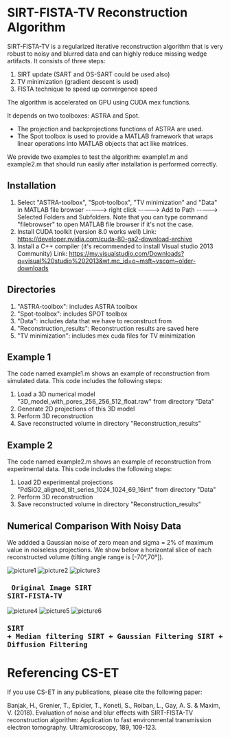 # SIRT-FISTA-TV Reconstruction Algorithm

SIRT-FISTA-TV is a regularized iterative reconstruction algorithm that is very robust to noisy and blurred data and can highly
reduce missing wedge artifacts. It consists of three steps:
1) SIRT update (SART and OS-SART could be used also)
2) TV minimization (gradient descent is used) 
3) FISTA technique to speed up convergence speed

The algorithm is accelerated on GPU using CUDA mex functions.

It depends on two toolboxes: ASTRA and Spot.
- The projection and backprojections functions of ASTRA are used.
- The Spot toolbox is used to provide a MATLAB framework that wraps linear operations into MATLAB objects that act like matrices.

We provide two examples to test the algorithm: example1.m and example2.m that should run easily after installation is performed correctly.

## Installation
1. Select "ASTRA-toolbox", "Spot-toolbox", "TV minimization" and "Data" in MATLAB file browser -----> right click -----> Add to
Path -----> Selected Folders and Subfolders. 
Note that you can type command "filebrowser" to open MATLAB file browser if it's not the case.
2. Install CUDA toolkit (version 8.0 works well) Link: https://developer.nvidia.com/cuda-80-ga2-download-archive
3. Install a C++ compiler (it's recommended to install Visual studio 2013 Community) Link: https://my.visualstudio.com/Downloads?q=visual%20studio%202013&wt.mc_id=o~msft~vscom~older-downloads

## Directories
1. "ASTRA-toolbox": includes ASTRA toolbox
2. "Spot-toolbox": includes SPOT toolbox
3. "Data": includes data that we have to reconstruct from
4. "Reconstruction_results": Reconstruction results are saved here
5. "TV minimization": includes mex cuda files for TV minimization

## Example 1
The code named example1.m shows an example of reconstruction from simulated data. This code includes the following steps:
1. Load a 3D numerical model "3D_model_with_pores_256_256_512_float.raw" from directory "Data"
2. Generate 2D projections of this 3D model
3. Perform 3D reconstruction
4. Save reconstructed volume in directory "Reconstruction_results"

## Example 2
The code named example2.m shows an example of reconstruction from experimental data. This code includes the following steps:
1. Load 2D experimental projections "PdSiO2_aligned_tilt_series_1024_1024_69_16int" from directory "Data"
2. Perform 3D reconstruction
3. Save reconstructed volume in directory "Reconstruction_results" 


## Numerical Comparison With Noisy Data

We addded a Gaussian noise of zero mean and sigma = 2% of maximum value in noiseless projections. We show below a horizontal slice of each reconstructed volume (tilting angle range is [-70°,70°]). 


![picture1](https://user-images.githubusercontent.com/44570277/48008279-a268a880-e119-11e8-9708-70e091ee7e75.png)      ![picture2](https://user-images.githubusercontent.com/44570277/48008456-04291280-e11a-11e8-9a6f-abe32598c3e1.png)      ![picture3](https://user-images.githubusercontent.com/44570277/48008505-228f0e00-e11a-11e8-90e8-f99f6973b736.png)

### <pre>    Original Image                  SIRT                      SIRT-FISTA-TV </pre>

![picture4](https://user-images.githubusercontent.com/44570277/48009042-28d1ba00-e11b-11e8-9413-ed0b82a3d20e.png) ![picture5](https://user-images.githubusercontent.com/44570277/48009078-39823000-e11b-11e8-835b-a0cf59270366.png) ![picture6](https://user-images.githubusercontent.com/44570277/48009106-46068880-e11b-11e8-8dc0-c63455184473.png)

### <pre>SIRT + Median filtering    SIRT + Gaussian Filtering   SIRT + Anisotropic Diffusion Filtering </pre>

# Referencing CS-ET

If you use CS-ET in any publications, please cite the following paper:

Banjak, H., Grenier, T., Epicier, T., Koneti, S., Roiban, L., Gay, A. S. & Maxim, V. (2018). Evaluation of noise and blur effects with SIRT-FISTA-TV reconstruction algorithm: Application to fast environmental transmission electron tomography. Ultramicroscopy, 189, 109-123.


